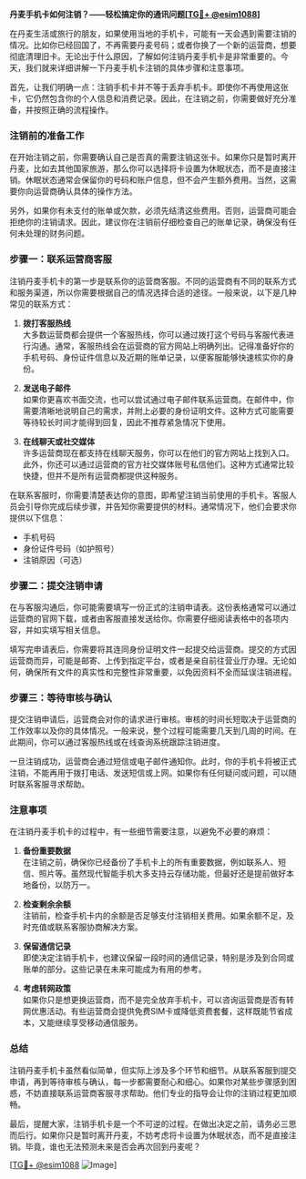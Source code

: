**丹麦手机卡如何注销？——轻松搞定你的通讯问题[[TG💪+ @esim1088](https://t.me/s/esim1088)]**

在丹麦生活或旅行的朋友，如果使用当地的手机卡，可能有一天会遇到需要注销的情况。比如你已经回国了，不再需要丹麦号码；或者你换了一个新的运营商，想要彻底清理旧卡。无论出于什么原因，了解如何注销丹麦手机卡是非常重要的。今天，我们就来详细讲解一下丹麦手机卡注销的具体步骤和注意事项。

首先，让我们明确一点：注销手机卡并不等于丢弃手机卡。即使你不再使用这张卡，它仍然包含你的个人信息和消费记录。因此，在注销之前，你需要做好充分准备，并按照正确的流程操作。

### 注销前的准备工作

在开始注销之前，你需要确认自己是否真的需要注销这张卡。如果你只是暂时离开丹麦，比如去其他国家旅游，那么你可以选择将卡设置为休眠状态，而不是直接注销。休眠状态通常会保留你的号码和账户信息，但不会产生额外费用。当然，这需要你向运营商确认具体的操作方法。

另外，如果你有未支付的账单或欠款，必须先结清这些费用。否则，运营商可能会拒绝你的注销请求。因此，建议你在注销前仔细检查自己的账单记录，确保没有任何未处理的财务问题。

### 步骤一：联系运营商客服

注销丹麦手机卡的第一步是联系你的运营商客服。不同的运营商有不同的联系方式和服务渠道，所以你需要根据自己的情况选择合适的途径。一般来说，以下是几种常见的联系方式：

1. **拨打客服热线**  
   大多数运营商都会提供一个客服热线，你可以通过拨打这个号码与客服代表进行沟通。通常，客服热线会在运营商的官方网站上明确列出。记得准备好你的手机号码、身份证件信息以及近期的账单记录，以便客服能够快速核实你的身份。

2. **发送电子邮件**  
   如果你更喜欢书面交流，也可以尝试通过电子邮件联系运营商。在邮件中，你需要清晰地说明自己的需求，并附上必要的身份证明文件。这种方式可能需要等待较长时间才能得到回复，因此不推荐紧急情况下使用。

3. **在线聊天或社交媒体**  
   许多运营商现在都支持在线聊天服务，你可以在他们的官方网站上找到入口。此外，你还可以通过运营商的官方社交媒体账号私信他们。这种方式通常比较快捷，但并不是所有运营商都提供这种服务。

在联系客服时，你需要清楚表达你的意图，即希望注销当前使用的手机卡。客服人员会引导你完成后续步骤，并告知你需要提供的材料。通常情况下，他们会要求你提供以下信息：

- 手机号码
- 身份证件号码（如护照号）
- 注销原因（可选）

### 步骤二：提交注销申请

在与客服沟通后，你可能需要填写一份正式的注销申请表。这份表格通常可以通过运营商的官网下载，或者由客服直接发送给你。你需要仔细阅读表格中的各项内容，并如实填写相关信息。

填写完申请表后，你需要将其连同身份证明文件一起提交给运营商。提交的方式因运营商而异，可能是邮寄、上传到指定平台，或者是亲自前往营业厅办理。无论如何，确保所有文件的真实性和完整性非常重要，以免因资料不全而延误注销进程。

### 步骤三：等待审核与确认

提交注销申请后，运营商会对你的请求进行审核。审核的时间长短取决于运营商的工作效率以及你的具体情况。一般来说，整个过程可能需要几天到几周的时间。在此期间，你可以通过客服热线或在线查询系统跟踪注销进度。

一旦注销成功，运营商会通过短信或电子邮件通知你。此时，你的手机卡将被正式注销，不能再用于拨打电话、发送短信或上网。如果你有任何疑问或问题，可以随时联系客服寻求帮助。

### 注意事项

在注销丹麦手机卡的过程中，有一些细节需要注意，以避免不必要的麻烦：

1. **备份重要数据**  
   在注销之前，确保你已经备份了手机卡上的所有重要数据，例如联系人、短信、照片等。虽然现代智能手机大多支持云存储功能，但最好还是提前做好本地备份，以防万一。

2. **检查剩余余额**  
   注销前，检查手机卡内的余额是否足够支付注销相关费用。如果余额不足，及时充值或联系客服协商解决方案。

3. **保留通信记录**  
   即使决定注销手机卡，也建议保留一段时间的通信记录，特别是涉及到合同或账单的部分。这些记录在未来可能成为有用的参考。

4. **考虑转网政策**  
   如果你只是想更换运营商，而不是完全放弃手机卡，可以咨询运营商是否有转网优惠活动。有些运营商会提供免费SIM卡或降低资费套餐，这样既能节省成本，又能继续享受移动通信服务。

### 总结

注销丹麦手机卡虽然看似简单，但实际上涉及多个环节和细节。从联系客服到提交申请，再到等待审核与确认，每一步都需要耐心和细心。如果你对某些步骤感到困惑，不妨直接联系运营商客服寻求帮助。他们专业的指导会让你的注销过程更加顺畅。

最后，提醒大家，注销手机卡是一个不可逆的过程。在做出决定之前，请务必三思而后行。如果你只是暂时离开丹麦，不妨考虑将卡设置为休眠状态，而不是直接注销。毕竟，谁也无法预测未来是否会再次回到丹麦呢？

[[TG💪+ @esim1088](https://t.me/s/esim1088) ![Image](https://i.postimg.cc/4NQfJmqS/Snipaste-2025-05-13-00-14-12.png)]